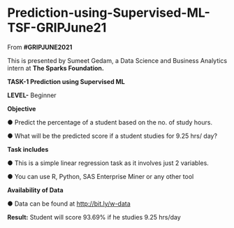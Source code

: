 # Prediction-using-Supervised-ML-TSF-GRIPJune21
From <b>#GRIPJUNE2021</b>

This is presented by Sumeet Gedam, a Data Science and Business Analytics intern at <b>The Sparks Foundation.</b>

<b>TASK-1 Prediction using Supervised ML</b>

<b>LEVEL-</b> Beginner

<b>Objective</b>

● Predict the percentage of a student based on the no. of study hours.

● What will be the predicted score if a student studies for 9.25 hrs/ day?

<b>Task includes</b>

● This is a simple linear regression task as it involves just 2 variables.

● You can use R, Python, SAS Enterprise Miner or any other tool

<b> Availability of Data</b>

● Data can be found at http://bit.ly/w-data 

<b>Result:</b> Student will score 93.69% if he studies 9.25 hrs/day




